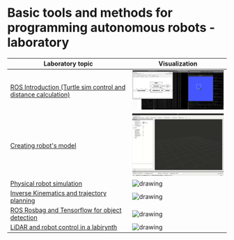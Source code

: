 # Basic tools and methods for programming autonomous robots - laboratory

| Laboratory topic | Visualization |
| ------------- | ------------- | 
| [ROS Introduction (Turtle sim control and distance calculation)](/Lab3) | <img src="/pictures/Lab3_Task4.png" alt="drawing" width="300"/> |
| [Creating robot's model](/Lab4) | <img src="/pictures/lab4.gif" alt="drawing" width="300"/> |
| [Physical robot simulation](/Lab5) | <img src="/pictures/Lab5_Task3.gif" alt="drawing" width="300"/> |
| [Inverse Kinematics and trajectory planning](/Lab6) | <img src="/pictures/PNiMPRA_Lab6_Task2.gif" alt="drawing" width="300"/> |
| [ROS Rosbag and Tensorflow for object detection](/Lab7) | <img src="/pictures/PNiMPRA_Lab7_gif2.gif" alt="drawing" width="300"/> |
| [LiDAR and robot control in a labirynth](/Lab8) | <img src="/pictures/PNiMPRA_Lab8_LIDAR.gif" alt="drawing" width="300"/> |
